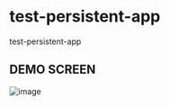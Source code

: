 # test-persistent-app
test-persistent-app
## DEMO SCREEN ##
![image](https://user-images.githubusercontent.com/96809207/233552502-7992d370-2709-465b-8ff1-0f646e6ada69.png)
